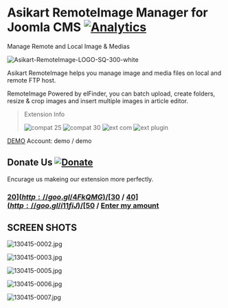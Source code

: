 # Asikart RemoteImage Manager for Joomla CMS  [![Analytics](https://ga-beacon.appspot.com/UA-48372917-1/remoteimage/readme)](https://github.com/igrigorik/ga-beacon)

Manage Remote and Local Image & Medias

![Asikart-RemoteImage-LOGO-SQ-300-white][1]

Asikart RemoteImage helps you manage image and media files on local and remote FTP host.

RemoteImage Powered by elFinder, you can batch upload, create folders, resize & crop images and insert multiple images in article editor.


> Extension Info
>
> ![compat 25][2]&nbsp;![compat 30][3]&nbsp;![ext com][4]&nbsp;![ext plugin][5]

[DEMO][7] Account: demo / demo

## Donate Us [![Donate](http://f.cl.ly/items/201r3g370r0r461l3x2b/btn_donate_LG.gif)](http://goo.gl/RklRQV)

Encurage us makeing our extension more perfectly.

### [$20](http://goo.gl/4FkQMG) / [$30](http://goo.gl/0NYmUT) / [$40](http://goo.gl/i11fiJ) / [$50](http://goo.gl/pOZwLe) / [Enter my amount](http://goo.gl/RklRQV)


## SCREEN SHOTS

![130415-0002.jpg][8]

![130415-0003.jpg][9]

![130415-0005.jpg][10]

![130415-0006.jpg][11]

![130415-0007.jpg][12]

   [1]: http://ext.asikart.com/images/extensions/remoteimage/Asikart-RemoteImage-LOGO-SQ-300-white.png
   [2]: http://ext.asikart.com/images/global/extension/compat_25.png
   [3]: http://ext.asikart.com/images/global/extension/compat_30.png
   [4]: http://ext.asikart.com/images/global/extension/ext_com.png
   [5]: http://ext.asikart.com/images/global/extension/ext_plugin.png
   [6]: http://ext.asikart.com/downloads/asikart-remoteimage.html
   [7]: http://demo.asikart.com/quickcontent/administrator/
   [8]: http://ext.asikart.com/images/extensions/remoteimage/130415-0002.jpg
   [9]: http://ext.asikart.com/images/extensions/remoteimage/130415-0003.jpg
   [10]: http://ext.asikart.com/images/extensions/remoteimage/130415-0005.jpg
   [11]: http://ext.asikart.com/images/extensions/remoteimage/130415-0006.jpg
   [12]: http://ext.asikart.com/images/extensions/remoteimage/130415-0007.jpg
  
